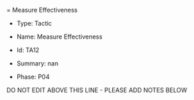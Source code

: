 = Measure Effectiveness

* Type: Tactic

* Name: Measure Effectiveness

* Id: TA12

* Summary: nan

* Phase: P04

DO NOT EDIT ABOVE THIS LINE - PLEASE ADD NOTES BELOW
